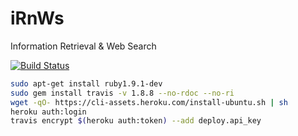 # iRnWs
Information Retrieval &amp; Web Search

[![Build Status](https://travis-ci.org/ChipaKraken/iRnWs.svg?branch=master)](https://travis-ci.org/ChipaKraken/iRnWs)

```bash
sudo apt-get install ruby1.9.1-dev
sudo gem install travis -v 1.8.8 --no-rdoc --no-ri
wget -qO- https://cli-assets.heroku.com/install-ubuntu.sh | sh
heroku auth:login
travis encrypt $(heroku auth:token) --add deploy.api_key
```